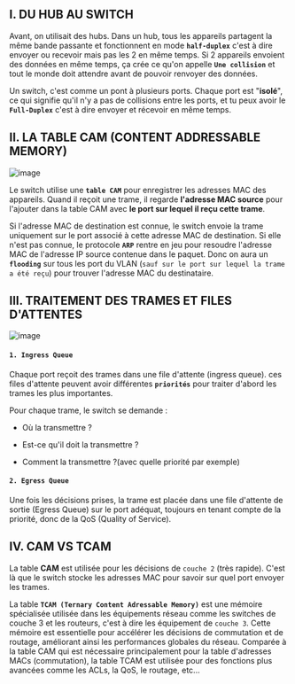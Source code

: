 ## I. DU HUB AU SWITCH

Avant, on utilisait des hubs. Dans un hub, tous les appareils partagent la même bande passante et fonctionnent en mode **`half-duplex`** c'est à dire envoyer ou recevoir mais pas les 2 en même temps. Si 2 appareils envoient des données en même temps, ça crée ce qu'on appelle **`Une collision`** et tout le monde doit attendre avant de pouvoir renvoyer des données.

Un switch, c'est comme un pont à plusieurs ports. Chaque port est "**isolé**", ce qui signifie qu'il n'y a pas de collisions entre les ports, et tu peux avoir le **`Full-Duplex`** c'est à dire envoyer et récevoir en même temps.

## II. LA TABLE CAM (CONTENT ADDRESSABLE MEMORY)

![image](https://github.com/user-attachments/assets/2dc74669-58d2-4b86-bfaa-9a8c5eae3e57)

Le switch utilise une **`table CAM`** pour enregistrer les adresses MAC des appareils. Quand il reçoit une trame, il regarde **l'adresse MAC source** pour l'ajouter dans la table CAM avec **le port sur lequel il reçu cette trame**. 

Si l'adresse MAC de destination est connue, le switch envoie la trame uniquement sur le port associé à cette adresse MAC de destination. Si elle n'est pas connue, le protocole **`ARP`** rentre en jeu pour resoudre l'adresse MAC de l'adresse IP source contenue dans le paquet. Donc on aura un **`flooding`** sur tous les port du VLAN (`sauf sur le port sur lequel la trame a été reçu`) pour trouver l'adresse MAC du destinataire.


## III. TRAITEMENT DES TRAMES ET FILES D'ATTENTES

  ![image](https://github.com/user-attachments/assets/ce97e2f1-6771-4938-81f5-7f3b4696db6d)
  

  #### `1. Ingress Queue`

Chaque port reçoit des trames dans une file d'attente (ingress queue). ces files d'attente peuvent avoir différentes **`priorités`** pour traiter d'abord les trames les plus importantes.

Pour chaque trame, le switch se demande : 

- Où la transmettre ?

- Est-ce qu'il doit la transmettre ?

- Comment la transmettre ?(avec quelle priorité par exemple)

#### `2. Egress Queue`

Une fois les décisions prises, la trame est placée dans une file d'attente de sortie (Egress Queue) sur le port adéquat, toujours en tenant compte de la priorité, donc de la QoS (Quality of Service).


## IV. CAM VS TCAM

La table **CAM** est utilisée pour les décisions de `couche 2` (très rapide). C'est là que le switch stocke les adresses MAC pour savoir sur quel port envoyer les trames.

La table **`TCAM (Ternary Content Adressable Memory)`** est une mémoire spécialisée utilisée dans les équipements réseau comme les switches de couche 3 et les routeurs, c'est à dire les équipement de `couche 3`. Cette mémoire est essentielle pour accélérer les décisions de commutation et de routage, améliorant ainsi les performances globales du réseau. Comparée à la table CAM qui est nécessaire principalement pour la table d'adresses MACs (commutation), la table TCAM est utilisée pour des fonctions plus avancées comme les ACLs, la QoS, le routage, etc...
